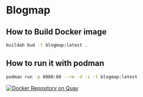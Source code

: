 # Blogmap

## How to Build Docker image

```bash
buildah bud -t blogmap:latest .
```

## How to run it with podman

```bash
podman run -p 8080:80 --rm -d -i -t blogmap:latest
```

[![Docker Repository on Quay](https://quay.io/repository/jritter/blogmap/status "Docker Repository on Quay")](https://quay.io/repository/jritter/blogmap)